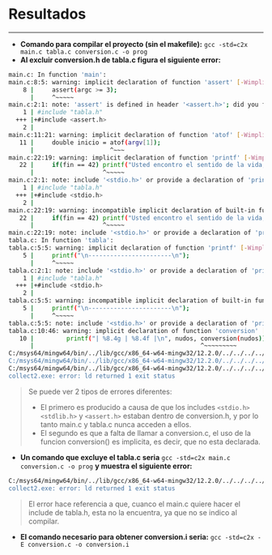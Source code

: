 # Resultados
***
- **Comando para compilar el proyecto (sin el makefile):** `gcc -std=c2x main.c tabla.c conversion.c -o prog`
- **Al excluir conversion.h de tabla.c figura el siguiente error:**
```bash
main.c: In function 'main':
main.c:8:5: warning: implicit declaration of function 'assert' [-Wimplicit-function-declaration]
    8 |     assert(argc >= 3);
      |     ^~~~~~
main.c:2:1: note: 'assert' is defined in header '<assert.h>'; did you forget to '#include <assert.h>'?
    1 | #include "tabla.h"
  +++ |+#include <assert.h>
    2 |
main.c:11:21: warning: implicit declaration of function 'atof' [-Wimplicit-function-declaration]
   11 |     double inicio = atof(argv[1]);
      |                     ^~~~
main.c:22:19: warning: implicit declaration of function 'printf' [-Wimplicit-function-declaration]
   22 |     if(fin == 42) printf("Usted encontro el sentido de la vida, el universo y todo lo dem├ís.");
      |                   ^~~~~~
main.c:2:1: note: include '<stdio.h>' or provide a declaration of 'printf'
    1 | #include "tabla.h"
  +++ |+#include <stdio.h>
    2 |
main.c:22:19: warning: incompatible implicit declaration of built-in function 'printf' [-Wbuiltin-declaration-mismatch]
   22 |     if(fin == 42) printf("Usted encontro el sentido de la vida, el universo y todo lo dem├ís.");
      |                   ^~~~~~
main.c:22:19: note: include '<stdio.h>' or provide a declaration of 'printf'
tabla.c: In function 'tabla':
tabla.c:5:5: warning: implicit declaration of function 'printf' [-Wimplicit-function-declaration]
    5 |     printf("\n-----------------------\n");
      |     ^~~~~~
tabla.c:2:1: note: include '<stdio.h>' or provide a declaration of 'printf'
    1 | #include "tabla.h"
  +++ |+#include <stdio.h>
    2 |
tabla.c:5:5: warning: incompatible implicit declaration of built-in function 'printf' [-Wbuiltin-declaration-mismatch]
    5 |     printf("\n-----------------------\n");
      |     ^~~~~~
tabla.c:5:5: note: include '<stdio.h>' or provide a declaration of 'printf'
tabla.c:10:46: warning: implicit declaration of function 'conversion' [-Wimplicit-function-declaration]
   10 |         printf("| %8.4g | %8.4f |\n", nudos, conversion(nudos));
      |                                              ^~~~~~~~~~
C:/msys64/mingw64/bin/../lib/gcc/x86_64-w64-mingw32/12.2.0/../../../../x86_64-w64-mingw32/bin/ld.exe: C:\Users\Usuario\AppData\Local\Temp\cc89awb1.o:main.c:(.text+0x21): undefined reference to `assert'
C:/msys64/mingw64/bin/../lib/gcc/x86_64-w64-mingw32/12.2.0/../../../../x86_64-w64-mingw32/bin/ld.exe: C:\Users\Usuario\AppData\Local\Temp\cc89awb1.o:main.c:(.text+0xa8): undefined reference to `assert'
C:/msys64/mingw64/bin/../lib/gcc/x86_64-w64-mingw32/12.2.0/../../../../x86_64-w64-mingw32/bin/ld.exe: C:\Users\Usuario\AppData\Local\Temp\cc89awb1.o:main.c:(.text+0xc2): undefined reference to `assert'
collect2.exe: error: ld returned 1 exit status
```
> Se puede ver 2 tipos de errores diferentes:
> - El primero es producido a causa de que los includes `<stdio.h> <stdlib.h>` y `<assert.h>` estaban dentro de conversion.h, y por lo tanto main.c y tabla.c nunca acceden a ellos.
> - El segundo es que a falta de llamar a conversion.c, el uso de la funcion conversion() es implicita, es decir, que no esta declarada.

- **Un comando que excluye el tabla.c seria** `gcc -std=c2x main.c conversion.c -o prog` **y muestra el siguiente error:**
```bash
C:/msys64/mingw64/bin/../lib/gcc/x86_64-w64-mingw32/12.2.0/../../../../x86_64-w64-mingw32/bin/ld.exe: C:\Users\Usuario\AppData\Local\Temp\ccq8vLcz.o:main.c:(.text+0x19e): undefined reference to `tabla'
collect2.exe: error: ld returned 1 exit status
```
> El error hace referencia a que, cuanco el main.c quiere hacer el include de tabla.h, esta no la encuentra, ya que no se indico al compilar.

- **El comando necesario para obtener conversion.i seria:** `gcc -std=c2x -E conversion.c -o conversion.i`